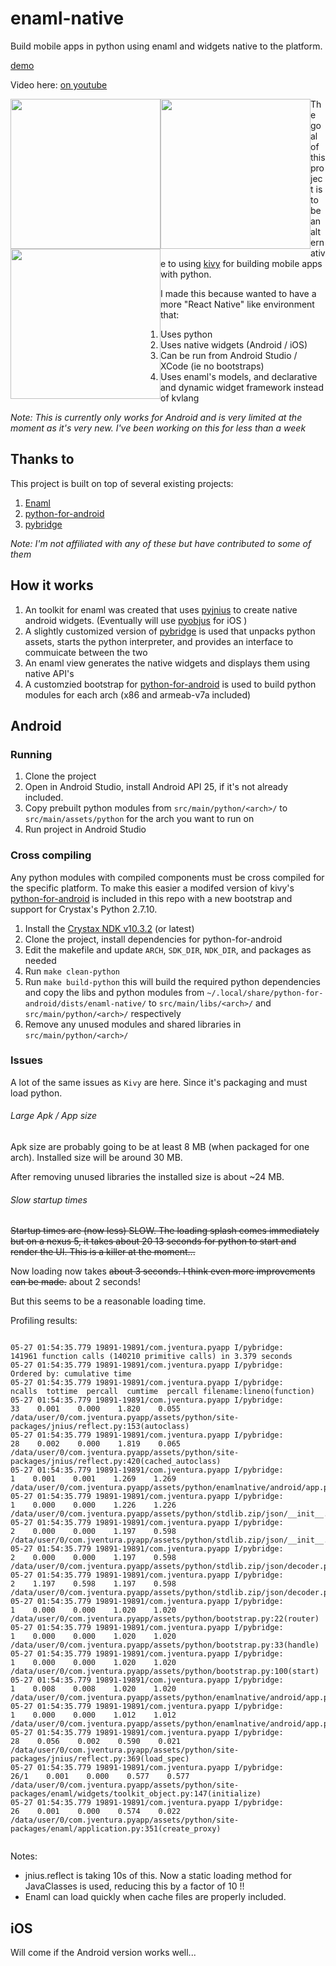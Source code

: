 # enaml-native
Build mobile apps in python using enaml and widgets native to the platform.

[demo](https://raw.githubusercontent.com/frmdstryr/enaml-native/master/docs/imgs/enaml-native-android-app-startup-speed-test.gif)

Video here: [on youtube](https://youtu.be/cEYmyObl17A)

<div>
<img src="https://raw.githubusercontent.com/frmdstryr/enaml-native/master/docs/imgs/enaml-native-android-app.png" width="240" style="float: left;">
<img src="https://raw.githubusercontent.com/frmdstryr/enaml-native/master/docs/imgs/enaml-native-android-app-2.png" width="240" style="float: left;">
<img src="https://raw.githubusercontent.com/frmdstryr/enaml-native/master/docs/imgs/enaml-native-android-app-3.png" width="240" style="float: left;"></div>

The goal of this project is to be an alternative to using [kivy](https://kivy.org/) for building mobile apps with python. 

I made this because wanted to have a more "React Native" like environment that: 
1. Uses python 
2. Uses native widgets (Android / iOS)
3. Can be run from Android Studio / XCode (ie no bootstraps)
4. Uses enaml's models, and declarative and dynamic widget framework instead of kvlang

   
_Note: This is currently only works for Android and is very limited at the moment as it's very new. I've been working on this for less than a week_

## Thanks to ##
 
This project is built on top of several existing projects:
1. [Enaml](https://github.com/nucleic/enaml)
2. [python-for-android](https://github.com/kivy/python-for-android/)
3. [pybridge](https://github.com/joaoventura/pybridge)

_Note: I'm not affiliated with any of these but have contributed to some of them_

## How it works ##

1. An  toolkit for enaml was created that uses [pyjnius](https://github.com/kivy/pyjnius) to create native android widgets. (Eventually will use [pyobjus](https://github.com/kivy/pyobjus) for iOS )
2. A slightly customized version of [pybridge](https://github.com/joaoventura/pybridge) is used that
    unpacks python assets, starts the python interpreter, and provides an interface to commuicate between the two 
3. An enaml view  generates the native widgets and displays them using native API's
4. A customzied bootstrap for [python-for-android](https://github.com/kivy/python-for-android) is used to build python modules for each arch (x86 and armeab-v7a included) 



## Android ##

### Running ###

1. Clone the project
2. Open in Android Studio, install Android API 25, if it's not already included.
3. Copy prebuilt python modules from `src/main/python/<arch>/` to `src/main/assets/python` for the arch you want to run on
4. Run project in Android Studio


### Cross compiling ###

Any python modules with compiled components must be cross compiled for the specific platform. To make this easier a modifed version of  kivy's [python-for-android](https://github.com/kivy/python-for-android/) is included in this repo with a new bootstrap and support for Crystax's Python 2.7.10. 

1. Install the [Crystax NDK v10.3.2](https://www.crystax.net/en/download) (or latest)
2. Clone the project, install dependencies for python-for-android
3. Edit the makefile and update `ARCH`, `SDK_DIR`, `NDK_DIR`, and packages as needed 
4. Run `make clean-python`
5. Run `make build-python` this will build the required python dependencies and copy the libs and python modules from `~/.local/share/python-for-android/dists/enaml-native/` to `src/main/libs/<arch>/` and `src/main/python/<arch>/` respectively
6. Remove any unused modules and shared libraries in `src/main/python/<arch>/`


### Issues ###

A lot of the same issues as `Kivy` are here. Since it's packaging and must load python.

###### Large Apk / App size ######
Apk size are probably going to be at least 8 MB (when packaged for one arch).  Installed size will be around 30 MB.

After removing unused libraries the installed size is about ~24 MB.

###### Slow startup times ######

~~Startup times are (now less) SLOW. The loading splash comes immediately but on a nexus 5, it takes ~~about 20~~ 13 seconds for python to start and render the UI. This is a killer at the moment...~~

Now loading now takes ~~about 3 seconds. I think even more improvements can be made.~~ about 2 seconds!    

But this seems to be a reasonable loading time. 

Profiling results:
 
 ```
 
05-27 01:54:35.779 19891-19891/com.jventura.pyapp I/pybridge:          141961 function calls (140210 primitive calls) in 3.379 seconds
05-27 01:54:35.779 19891-19891/com.jventura.pyapp I/pybridge:    Ordered by: cumulative time
05-27 01:54:35.779 19891-19891/com.jventura.pyapp I/pybridge:    ncalls  tottime  percall  cumtime  percall filename:lineno(function)
05-27 01:54:35.779 19891-19891/com.jventura.pyapp I/pybridge:        33    0.001    0.000    1.820    0.055 /data/user/0/com.jventura.pyapp/assets/python/site-packages/jnius/reflect.py:153(autoclass)
05-27 01:54:35.779 19891-19891/com.jventura.pyapp I/pybridge:        28    0.002    0.000    1.819    0.065 /data/user/0/com.jventura.pyapp/assets/python/site-packages/jnius/reflect.py:420(cached_autoclass)
05-27 01:54:35.779 19891-19891/com.jventura.pyapp I/pybridge:         1    0.001    0.001    1.269    1.269 /data/user/0/com.jventura.pyapp/assets/python/enamlnative/android/app.py:10(<module>)
05-27 01:54:35.779 19891-19891/com.jventura.pyapp I/pybridge:         1    0.000    0.000    1.226    1.226 /data/user/0/com.jventura.pyapp/assets/python/stdlib.zip/json/__init__.py:257(load)
05-27 01:54:35.779 19891-19891/com.jventura.pyapp I/pybridge:         2    0.000    0.000    1.197    0.598 /data/user/0/com.jventura.pyapp/assets/python/stdlib.zip/json/__init__.py:293(loads)
05-27 01:54:35.779 19891-19891/com.jventura.pyapp I/pybridge:         2    0.000    0.000    1.197    0.598 /data/user/0/com.jventura.pyapp/assets/python/stdlib.zip/json/decoder.py:361(decode)
05-27 01:54:35.779 19891-19891/com.jventura.pyapp I/pybridge:         2    1.197    0.598    1.197    0.598 /data/user/0/com.jventura.pyapp/assets/python/stdlib.zip/json/decoder.py:372(raw_decode)
05-27 01:54:35.779 19891-19891/com.jventura.pyapp I/pybridge:         1    0.000    0.000    1.020    1.020 /data/user/0/com.jventura.pyapp/assets/python/bootstrap.py:22(router)
05-27 01:54:35.779 19891-19891/com.jventura.pyapp I/pybridge:         1    0.000    0.000    1.020    1.020 /data/user/0/com.jventura.pyapp/assets/python/bootstrap.py:33(handle)
05-27 01:54:35.779 19891-19891/com.jventura.pyapp I/pybridge:         1    0.000    0.000    1.020    1.020 /data/user/0/com.jventura.pyapp/assets/python/bootstrap.py:100(start)
05-27 01:54:35.779 19891-19891/com.jventura.pyapp I/pybridge:         1    0.008    0.008    1.020    1.020 /data/user/0/com.jventura.pyapp/assets/python/enamlnative/android/app.py:51(start)
05-27 01:54:35.779 19891-19891/com.jventura.pyapp I/pybridge:         1    0.000    0.000    1.012    1.012 /data/user/0/com.jventura.pyapp/assets/python/enamlnative/android/app.py:60(get_view)
05-27 01:54:35.779 19891-19891/com.jventura.pyapp I/pybridge:        28    0.056    0.002    0.590    0.021 /data/user/0/com.jventura.pyapp/assets/python/site-packages/jnius/reflect.py:369(load_spec)
05-27 01:54:35.779 19891-19891/com.jventura.pyapp I/pybridge:      26/1    0.001    0.000    0.577    0.577 /data/user/0/com.jventura.pyapp/assets/python/site-packages/enaml/widgets/toolkit_object.py:147(initialize)
05-27 01:54:35.779 19891-19891/com.jventura.pyapp I/pybridge:        26    0.001    0.000    0.574    0.022 /data/user/0/com.jventura.pyapp/assets/python/site-packages/enaml/application.py:351(create_proxy)
 
 
 ```
 Notes: 
  -  jnius.reflect is taking 10s of this.  Now a static loading method for JavaClasses is used, reducing this by a factor of 10 !!
  -  Enaml can load quickly when cache files are properly included.



## iOS ##

Will come if the Android version works well...